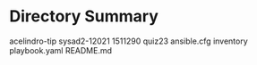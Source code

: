 # Directory Summary
acelindro-tip
sysad2-12021
1511290
quiz23
ansible.cfg
inventory
playbook.yaml
README.md
